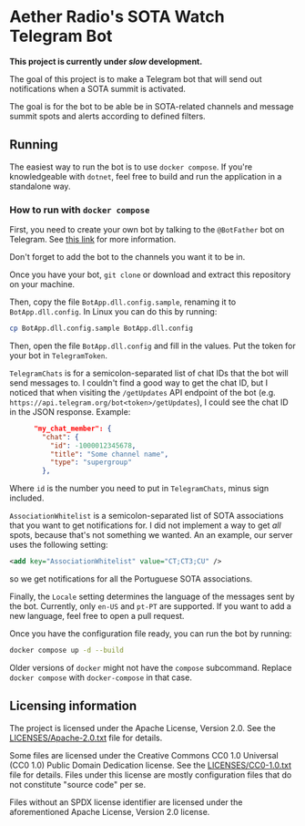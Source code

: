 <!--
  This file is part of Aether Radio's SOTA Watch Telegram Bot.
  SPDX-License-Identifier: CC0-1.0
  SPDX-FileCopyrightText: 2023 Rui Oliveira <ruimail24@gmail.com>
-->
# Aether Radio's SOTA Watch Telegram Bot

**This project is currently under _slow_ development.**

The goal of this project is to make a Telegram bot that will send out
notifications when a SOTA summit is activated.

The goal is for the bot to be able be in SOTA-related channels and message
summit spots and alerts according to defined filters.

## Running

The easiest way to run the bot is to use `docker compose`.
If you're knowledgeable with `dotnet`, feel free to build and run the
application in a standalone way.

### How to run with `docker compose`

First, you need to create your own bot by talking to the `@BotFather` bot on
Telegram. See [this link](https://sendpulse.com/knowledge-base/chatbot/telegram/create-telegram-chatbot)
for more information.

Don't forget to add the bot to the channels you want it to be in.

Once you have your bot, `git clone` or download and extract this repository on
your machine.

Then, copy the file `BotApp.dll.config.sample`, renaming it to
`BotApp.dll.config`. In Linux you can do this by running:

```bash
cp BotApp.dll.config.sample BotApp.dll.config
```

Then, open the file `BotApp.dll.config` and fill in the values. Put the token
for your bot in `TelegramToken`.

`TelegramChats` is for a semicolon-separated
list of chat IDs that the bot will send messages to. I couldn't find a good way
to get the chat ID, but I noticed that when visiting the `/getUpdates` API
endpoint of the bot (e.g. `https://api.telegram.org/bot<token>/getUpdates`),
I could see the chat ID in the JSON response. Example:

```json
      "my_chat_member": {
        "chat": {
          "id": -1000012345678,
          "title": "Some channel name",
          "type": "supergroup"
        },
```

Where `id` is the number you need to put in `TelegramChats`, minus sign
included.

`AssociationWhitelist` is a semicolon-separated list of SOTA associations that
you want to get notifications for. I did not implement a way to get _all_
spots, because that's not something we wanted. An an example, our server uses
the following setting:

```xml
<add key="AssociationWhitelist" value="CT;CT3;CU" />
```

so we get notifications for all the Portuguese SOTA associations.

Finally, the `Locale` setting determines the language of the messages sent by
the bot. Currently, only `en-US` and `pt-PT` are supported. If you want to add a
new language, feel free to open a pull request.

Once you have the configuration file ready, you can run the bot by running:

```bash
docker compose up -d --build
```

Older versions of `docker` might not have the `compose` subcommand.
Replace `docker compose` with `docker-compose` in that case.

## Licensing information

The project is licensed under the Apache License, Version 2.0. See the
[LICENSES/Apache-2.0.txt](./LICENSES/Apache-2.0.txt) file for details.

Some files are licensed under the Creative Commons CC0 1.0 Universal (CC0 1.0)
Public Domain Dedication license. See the
[LICENSES/CC0-1.0.txt](./LICENSES/CC0-1.0.txt) file for details.
Files under this license are mostly configuration files that do not constitute
"source code" per se.

Files without an SPDX license identifier are licensed under the aforementioned
Apache License, Version 2.0 license.
